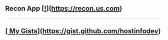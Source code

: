 ## Recon App [[!](https://recon.us.com/img/favicon.ico)](https://recon.us.com)
------
## [[ My Gists](https://raw.githubusercontent.com/b4b4r07/i/master/gist/logo.png)](https://gist.github.com/hostinfodev)

